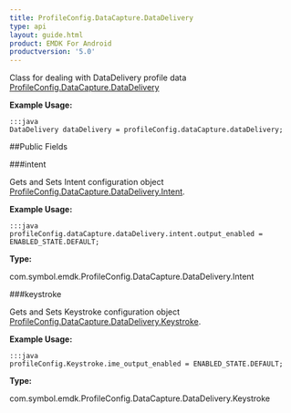 ```yaml
---
title: ProfileConfig.DataCapture.DataDelivery
type: api
layout: guide.html
product: EMDK For Android
productversion: '5.0'
---
```



Class for dealing with DataDelivery profile data [ ProfileConfig.DataCapture.DataDelivery](../ProfileConfig-DataCapture-DataDelivery)
 
 

**Example Usage:**
	
	:::java	
	DataDelivery dataDelivery = profileConfig.dataCapture.dataDelivery;


##Public Fields

###intent

Gets and Sets Intent configuration object [ ProfileConfig.DataCapture.DataDelivery.Intent](../ProfileConfig-DataCapture-DataDelivery-Intent).
 
 

**Example Usage:**
	
	:::java	
	profileConfig.dataCapture.dataDelivery.intent.output_enabled = ENABLED_STATE.DEFAULT;


**Type:**

com.symbol.emdk.ProfileConfig.DataCapture.DataDelivery.Intent

###keystroke

Gets and Sets Keystroke configuration object [ ProfileConfig.DataCapture.DataDelivery.Keystroke](../ProfileConfig-DataCapture-DataDelivery-Keystroke).
 
 

**Example Usage:**
	
	:::java	
	profileConfig.Keystroke.ime_output_enabled = ENABLED_STATE.DEFAULT;


**Type:**

com.symbol.emdk.ProfileConfig.DataCapture.DataDelivery.Keystroke





